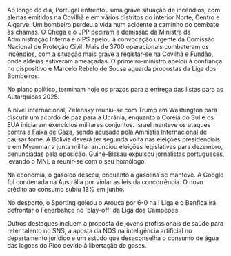 Ao longo do dia, Portugal enfrentou uma grave situação de incêndios, com alertas emitidos na Covilhã e em vários distritos do interior Norte, Centro e Algarve. Um bombeiro perdeu a vida num acidente a caminho do combate às chamas. O Chega e o JPP pediram a demissão da Ministra da Administração Interna e o PS apelou à convocação urgente da Comissão Nacional de Proteção Civil. Mais de 3700 operacionais combateram os incêndios, com a situação mais grave a registar-se na Covilhã e Fundão, onde aldeias estiveram ameaçadas. O primeiro-ministro apelou à confiança no dispositivo e Marcelo Rebelo de Sousa aguarda propostas da Liga dos Bombeiros.

No plano político, terminam hoje os prazos para a entrega das listas para as Autárquicas 2025.

A nível internacional, Zelensky reuniu-se com Trump em Washington para discutir um acordo de paz para a Ucrânia, enquanto a Coreia do Sul e os EUA iniciaram exercícios militares conjuntos. Israel manteve os ataques contra a Faixa de Gaza, sendo acusado pela Amnistia Internacional de causar fome. A Bolívia deverá ter segunda volta nas eleições presidenciais e em Myanmar a junta militar anunciou eleições legislativas para dezembro, denunciadas pela oposição. Guiné-Bissau expulsou jornalistas portugueses, levando o MNE a reunir-se com o seu homólogo.

Na economia, o gasóleo desceu, enquanto a gasolina se manteve. A Google foi condenada na Austrália por violar as leis da concorrência. O novo crédito ao consumo subiu 13% em junho.

No desporto, o Sporting goleou o Arouca por 6-0 na I Liga e o Benfica irá defrontar o Fenerbahçe no 'play-off' da Liga dos Campeões.

Outros destaques incluem a proposta de jovens profissionais de saúde para reter talento no SNS, a aposta da NOS na inteligência artificial no departamento jurídico e um estudo que desaconselha o consumo de água das lagoas do Pico devido à libertação de gases.